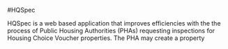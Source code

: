 #HQSpec

HQSpec is a web based application that improves efficiencies with the the process of Public Housing Authorities (PHAs) requesting inspections for Housing Choice Voucher properties. The PHA may create a property

